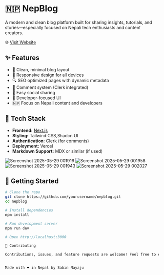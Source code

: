 

# 🇳🇵 NepBlog

A modern and clean blog platform built for sharing insights, tutorials, and stories—especially focused on Nepali tech enthusiasts and content creators.

🌐 [Visit Website](https://nepblog.vercel.app)

## ✨ Features

- 📝 Clean, minimal blog layout
- 📱 Responsive design for all devices
- 🔍 SEO optimized pages with dynamic metadata
- 💬 Comment system (Clerk integrated)
- 🔗 Easy social sharing
- 🧠 Developer-focused UI
- 🇳🇵 Focus on Nepali content and developers

## 🧰 Tech Stack

- **Frontend:** [Next.js](https://nextjs.org/)
- **Styling:** Tailwind CSS,Shadcn UI
- **Authentication:** Clerk (for comments)
- **Deployment:** Vercel
- **Markdown Support:** MDX or similar (if used)

![Screenshot 2025-05-29 001916](https://github.com/user-attachments/assets/5cc08330-3875-4ef5-8786-4b4d0945622a)
![Screenshot 2025-05-29 001958](https://github.com/user-attachments/assets/7e395de5-d20d-4f9e-84d0-df8a0fcd0399)
![Screenshot 2025-05-29 001943](https://github.com/user-attachments/assets/70c13511-ba9f-41c1-b389-920eb4067cd4)
![Screenshot 2025-05-29 002027](https://github.com/user-attachments/assets/e8a8232d-2962-45f2-8937-e761eac18d3e)

## 🚀 Getting Started

```bash
# Clone the repo
git clone https://github.com/yourusername/nepblog.git
cd nepblog

# Install dependencies
npm install

# Run development server
npm run dev

# Open http://localhost:3000

🤝 Contributing

Contributions, issues, and feature requests are welcome! Feel free to open a PR.


Made with ❤️ in Nepal by Sabin Nayaju
